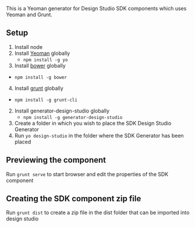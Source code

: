 This is a Yeoman generator for Design Studio SDK components which uses
Yeoman and Grunt.

## Setup 

1. Install node
2. Install [Yeoman](http://yeoman.io/) globally
   * ```npm install -g yo```
3. Install [bower](http://bower.io/) globally
  * ```npm install -g bower```
4. Install [grunt](http://gruntjs.com/) globally
  * ```npm install -g grunt-cli```
2. Install generator-design-studio globally
   *  ```npm install -g generator-design-studio```
3. Create a folder in which you wish to place the SDK Design Studio
Generator
4. Run ```yo design-studio``` in the folder where the SDK Generator has
been placed

## Previewing the component
Run ```grunt serve``` to start browser and edit the properties of the SDK component

## Creating the SDK component zip file
Run ```grunt dist``` to create a zip file in the dist folder that can be imported into design studio
